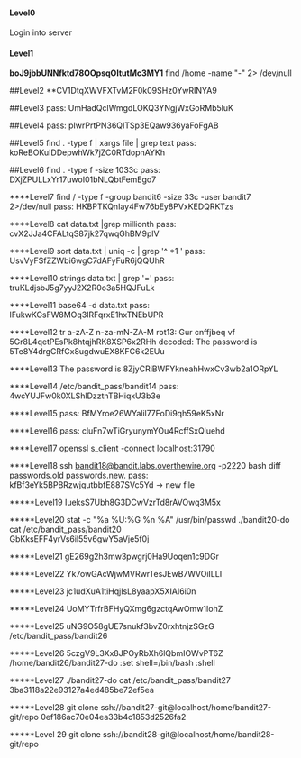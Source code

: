 #### Level0
Login into server

#### Level1
**boJ9jbbUNNfktd78OOpsqOltutMc3MY1**
find /home -name "-" 2> /dev/null

##Level2
**CV1DtqXWVFXTvM2F0k09SHz0YwRINYA9

##Level3
pass: UmHadQclWmgdLOKQ3YNgjWxGoRMb5luK

##Level4
pass: pIwrPrtPN36QITSp3EQaw936yaFoFgAB

##Level5
find . -type f | xargs file | grep text
pass: koReBOKuIDDepwhWk7jZC0RTdopnAYKh

##Level6
find . -type f -size 1033c
pass: DXjZPULLxYr17uwoI01bNLQbtFemEgo7

****Level7
find / -type f -group bandit6 -size 33c -user bandit7 2>/dev/null
pass: HKBPTKQnIay4Fw76bEy8PVxKEDQRKTzs

****Level8
cat data.txt |grep millionth
pass: cvX2JJa4CFALtqS87jk27qwqGhBM9plV

****Level9
sort data.txt | uniq -c | grep '^ *1 '
pass: UsvVyFSfZZWbi6wgC7dAFyFuR6jQQUhR

****Level10
strings data.txt | grep '='
pass: truKLdjsbJ5g7yyJ2X2R0o3a5HQJFuLk

****Level11
base64 -d data.txt
pass: IFukwKGsFW8MOq3IRFqrxE1hxTNEbUPR

****Level12
tr a-zA-Z n-za-mN-ZA-M
rot13: Gur cnffjbeq vf 5Gr8L4qetPEsPk8htqjhRK8XSP6x2RHh
decoded: The password is 5Te8Y4drgCRfCx8ugdwuEX8KFC6k2EUu

****Level13
The password is 8ZjyCRiBWFYkneahHwxCv3wb2a1ORpYL

****Level14
/etc/bandit_pass/bandit14
pass: 4wcYUJFw0k0XLShlDzztnTBHiqxU3b3e

****Level15
pass: BfMYroe26WYalil77FoDi9qh59eK5xNr

****Level16
pass: cluFn7wTiGryunymYOu4RcffSxQluehd

****Level17 
openssl s_client -connect localhost:31790

****Level18
ssh bandit18@bandit.labs.overthewire.org -p2220 bash
diff passwords.old passwords.new.
pass: kfBf3eYk5BPBRzwjqutbbfE887SVc5Yd -> new file

*****Level19
IueksS7Ubh8G3DCwVzrTd8rAVOwq3M5x

*****Level20
stat -c "%a %U:%G %n %A" /usr/bin/passwd
./bandit20-do cat /etc/bandit_pass/bandit20                                                                                                                
GbKksEFF4yrVs6il55v6gwY5aVje5f0j

*****Level21
gE269g2h3mw3pwgrj0Ha9Uoqen1c9DGr

*****Level22
Yk7owGAcWjwMVRwrTesJEwB7WVOiILLI

*****Level23
jc1udXuA1tiHqjIsL8yaapX5XIAI6i0n

*****Level24
UoMYTrfrBFHyQXmg6gzctqAwOmw1IohZ

*****Level25
uNG9O58gUE7snukf3bvZ0rxhtnjzSGzG
/etc/bandit_pass/bandit26

*****Level26
5czgV9L3Xx8JPOyRbXh6lQbmIOWvPT6Z
/home/bandit26/bandit27-do
:set shell=/bin/bash
:shell

*****Level27
./bandit27-do cat /etc/bandit_pass/bandit27
3ba3118a22e93127a4ed485be72ef5ea

*****Level28
git clone ssh://bandit27-git@localhost/home/bandit27-git/repo
0ef186ac70e04ea33b4c1853d2526fa2

*****Level 29
git clone ssh://bandit28-git@localhost/home/bandit28-git/repo




